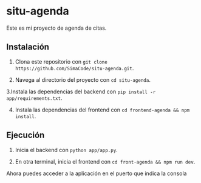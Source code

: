 # situ-agenda
Este es mi proyecto de agenda de citas.

## Instalación

1. Clona este repositorio con `git clone https://github.com/SimaCode/situ-agenda.git`.

2. Navega al directorio del proyecto con `cd situ-agenda`.

3.Instala las dependencias del backend con `pip install -r app/requirements.txt`.

4. Instala las dependencias del frontend con `cd frontend-agenda && npm install`.

## Ejecución

1. Inicia el backend con `python app/app.py`.

2. En otra terminal, inicia el frontend con `cd front-agenda && npm run dev`.

Ahora puedes acceder a la aplicación en el puerto que indica la consola
